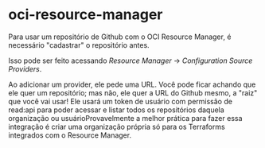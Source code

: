# oci-resource-manager

Para usar um repositório de Github com o OCI Resource Manager, é necessário "cadastrar" o repositório antes.

Isso pode ser feito acessando *Resource Manager* -> *Configuration Source Providers*.

Ao adicionar um provider, ele pede uma URL. Você pode ficar achando que ele quer um repositório; mas não, ele quer a URL do Github mesmo, a "raiz" que você vai usar! Ele usará um token de usuário com permissão de read:api para poder acessar e listar todos os repositórios daquela organização ou usuárioProvavelmente a melhor prática para fazer essa integração é criar uma organização própria só para os Terraforms integrados com o Resource Manager.


